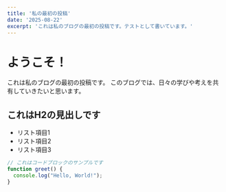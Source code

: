 ```yaml
---
title: '私の最初の投稿'
date: '2025-08-22'
excerpt: 'これは私のブログの最初の投稿です。テストとして書いています。'
---
```


# ようこそ！

これは私のブログの最初の投稿です。
このブログでは、日々の学びや考えを共有していきたいと思います。

## これはH2の見出しです

- リスト項目1
- リスト項目2
- リスト項目3

```javascript
// これはコードブロックのサンプルです
function greet() {
  console.log("Hello, World!");
}
```
